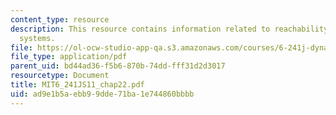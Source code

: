 ```yaml
---
content_type: resource
description: This resource contains information related to reachability of DT LTI
  systems.
file: https://ol-ocw-studio-app-qa.s3.amazonaws.com/courses/6-241j-dynamic-systems-and-control-spring-2011/ad9e1b5aebb99dde71ba1e744860bbbb_MIT6_241JS11_chap22.pdf
file_type: application/pdf
parent_uid: bd44ad36-f5b6-870b-74dd-fff31d2d3017
resourcetype: Document
title: MIT6_241JS11_chap22.pdf
uid: ad9e1b5a-ebb9-9dde-71ba-1e744860bbbb
---
```

